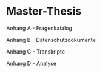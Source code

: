 # Master-Thesis
Anhang A - Fragenkatalog

Anhang B - Datenschutzdokumente

Anhang C - Transkripte

Anhang D - Analyse

